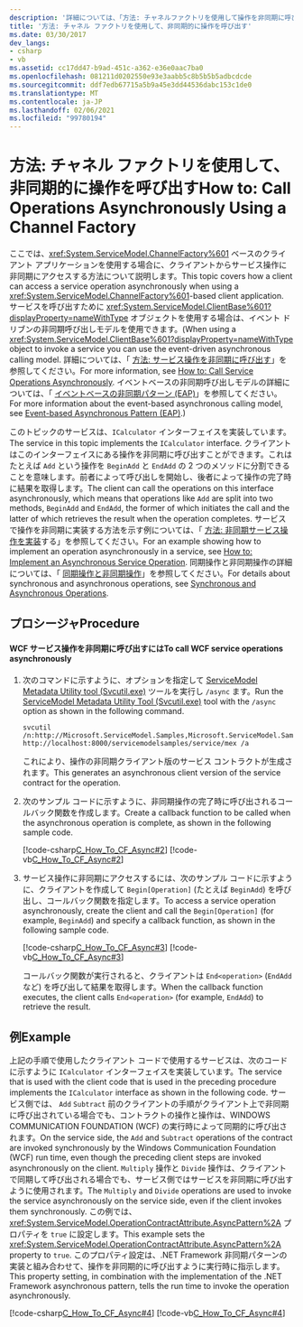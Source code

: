 ```yaml
---
description: '詳細については、「方法: チャネルファクトリを使用して操作を非同期に呼び出す」を参照してください。'
title: '方法: チャネル ファクトリを使用して、非同期的に操作を呼び出す'
ms.date: 03/30/2017
dev_langs:
- csharp
- vb
ms.assetid: cc17dd47-b9ad-451c-a362-e36e0aac7ba0
ms.openlocfilehash: 081211d0202550e93e3aabb5c8b5b5b5adbcdcde
ms.sourcegitcommit: ddf7edb67715a5b9a45e3dd44536dabc153c1de0
ms.translationtype: MT
ms.contentlocale: ja-JP
ms.lasthandoff: 02/06/2021
ms.locfileid: "99780194"
---
```

# <a name="how-to-call-operations-asynchronously-using-a-channel-factory"></a><span data-ttu-id="aeb2e-103">方法: チャネル ファクトリを使用して、非同期的に操作を呼び出す</span><span class="sxs-lookup"><span data-stu-id="aeb2e-103">How to: Call Operations Asynchronously Using a Channel Factory</span></span>

<span data-ttu-id="aeb2e-104">ここでは、<xref:System.ServiceModel.ChannelFactory%601> ベースのクライアント アプリケーションを使用する場合に、クライアントからサービス操作に非同期にアクセスする方法について説明します。</span><span class="sxs-lookup"><span data-stu-id="aeb2e-104">This topic covers how a client can access a service operation asynchronously when using a <xref:System.ServiceModel.ChannelFactory%601>-based client application.</span></span> <span data-ttu-id="aeb2e-105">サービスを呼び出すために <xref:System.ServiceModel.ClientBase%601?displayProperty=nameWithType> オブジェクトを使用する場合は、イベント ドリブンの非同期呼び出しモデルを使用できます。</span><span class="sxs-lookup"><span data-stu-id="aeb2e-105">(When using a <xref:System.ServiceModel.ClientBase%601?displayProperty=nameWithType> object to invoke a service you can use the event-driven asynchronous calling model.</span></span> <span data-ttu-id="aeb2e-106">詳細については、「 [方法: サービス操作を非同期に呼び出す](how-to-call-wcf-service-operations-asynchronously.md)」を参照してください。</span><span class="sxs-lookup"><span data-stu-id="aeb2e-106">For more information, see [How to: Call Service Operations Asynchronously](how-to-call-wcf-service-operations-asynchronously.md).</span></span> <span data-ttu-id="aeb2e-107">イベントベースの非同期呼び出しモデルの詳細については、「 [イベントベースの非同期パターン (EAP)](../../../standard/asynchronous-programming-patterns/event-based-asynchronous-pattern-eap.md)」を参照してください。</span><span class="sxs-lookup"><span data-stu-id="aeb2e-107">For more information about the event-based asynchronous calling model, see [Event-based Asynchronous Pattern (EAP)](../../../standard/asynchronous-programming-patterns/event-based-asynchronous-pattern-eap.md).)</span></span>  
  
 <span data-ttu-id="aeb2e-108">このトピックのサービスは、`ICalculator` インターフェイスを実装しています。</span><span class="sxs-lookup"><span data-stu-id="aeb2e-108">The service in this topic implements the `ICalculator` interface.</span></span> <span data-ttu-id="aeb2e-109">クライアントはこのインターフェイスにある操作を非同期に呼び出すことができます。これはたとえば `Add` という操作を `BeginAdd` と `EndAdd` の 2 つのメソッドに分割できることを意味します。前者によって呼び出しを開始し、後者によって操作の完了時に結果を取得します。</span><span class="sxs-lookup"><span data-stu-id="aeb2e-109">The client can call the operations on this interface asynchronously, which means that operations like `Add` are split into two methods, `BeginAdd` and `EndAdd`, the former of which initiates the call and the latter of which retrieves the result when the operation completes.</span></span> <span data-ttu-id="aeb2e-110">サービスで操作を非同期に実装する方法を示す例については、「 [方法: 非同期サービス操作を実装](../how-to-implement-an-asynchronous-service-operation.md)する」を参照してください。</span><span class="sxs-lookup"><span data-stu-id="aeb2e-110">For an example showing how to implement an operation asynchronously in a service, see [How to: Implement an Asynchronous Service Operation](../how-to-implement-an-asynchronous-service-operation.md).</span></span> <span data-ttu-id="aeb2e-111">同期操作と非同期操作の詳細については、「 [同期操作と非同期操作](../synchronous-and-asynchronous-operations.md)」を参照してください。</span><span class="sxs-lookup"><span data-stu-id="aeb2e-111">For details about synchronous and asynchronous operations, see [Synchronous and Asynchronous Operations](../synchronous-and-asynchronous-operations.md).</span></span>  
  
## <a name="procedure"></a><span data-ttu-id="aeb2e-112">プロシージャ</span><span class="sxs-lookup"><span data-stu-id="aeb2e-112">Procedure</span></span>  
  
#### <a name="to-call-wcf-service-operations-asynchronously"></a><span data-ttu-id="aeb2e-113">WCF サービス操作を非同期に呼び出すには</span><span class="sxs-lookup"><span data-stu-id="aeb2e-113">To call WCF service operations asynchronously</span></span>  
  
1. <span data-ttu-id="aeb2e-114">次のコマンドに示すように、オプションを指定して [ServiceModel Metadata Utility tool (Svcutil.exe)](../servicemodel-metadata-utility-tool-svcutil-exe.md) ツールを実行し `/async` ます。</span><span class="sxs-lookup"><span data-stu-id="aeb2e-114">Run the [ServiceModel Metadata Utility Tool (Svcutil.exe)](../servicemodel-metadata-utility-tool-svcutil-exe.md) tool with the `/async` option as shown in the following command.</span></span>  
  
    ```console
    svcutil /n:http://Microsoft.ServiceModel.Samples,Microsoft.ServiceModel.Samples http://localhost:8000/servicemodelsamples/service/mex /a  
    ```  
  
     <span data-ttu-id="aeb2e-115">これにより、操作の非同期クライアント版のサービス コントラクトが生成されます。</span><span class="sxs-lookup"><span data-stu-id="aeb2e-115">This generates an asynchronous client version of the service contract for the operation.</span></span>  
  
2. <span data-ttu-id="aeb2e-116">次のサンプル コードに示すように、非同期操作の完了時に呼び出されるコールバック関数を作成します。</span><span class="sxs-lookup"><span data-stu-id="aeb2e-116">Create a callback function to be called when the asynchronous operation is complete, as shown in the following sample code.</span></span>  
  
     [!code-csharp[C_How_To_CF_Async#2](../../../../samples/snippets/csharp/VS_Snippets_CFX/c_how_to_cf_async/cs/client.cs#2)]
     [!code-vb[C_How_To_CF_Async#2](../../../../samples/snippets/visualbasic/VS_Snippets_CFX/c_how_to_cf_async/vb/client.vb#2)]  
  
3. <span data-ttu-id="aeb2e-117">サービス操作に非同期にアクセスするには、次のサンプル コードに示すように、クライアントを作成して `Begin[Operation]` (たとえば `BeginAdd`) を呼び出し、コールバック関数を指定します。</span><span class="sxs-lookup"><span data-stu-id="aeb2e-117">To access a service operation asynchronously, create the client and call the `Begin[Operation]` (for example, `BeginAdd`) and specify a callback function, as shown in the following sample code.</span></span>  
  
     [!code-csharp[C_How_To_CF_Async#3](../../../../samples/snippets/csharp/VS_Snippets_CFX/c_how_to_cf_async/cs/client.cs#3)]
     [!code-vb[C_How_To_CF_Async#3](../../../../samples/snippets/visualbasic/VS_Snippets_CFX/c_how_to_cf_async/vb/client.vb#3)]  
  
     <span data-ttu-id="aeb2e-118">コールバック関数が実行されると、クライアントは `End<operation>` (`EndAdd` など) を呼び出して結果を取得します。</span><span class="sxs-lookup"><span data-stu-id="aeb2e-118">When the callback function executes, the client calls `End<operation>` (for example, `EndAdd`) to retrieve the result.</span></span>  
  
## <a name="example"></a><span data-ttu-id="aeb2e-119">例</span><span class="sxs-lookup"><span data-stu-id="aeb2e-119">Example</span></span>  

 <span data-ttu-id="aeb2e-120">上記の手順で使用したクライアント コードで使用するサービスは、次のコードに示すように `ICalculator` インターフェイスを実装しています。</span><span class="sxs-lookup"><span data-stu-id="aeb2e-120">The service that is used with the client code that is used in the preceding procedure implements the `ICalculator` interface as shown in the following code.</span></span> <span data-ttu-id="aeb2e-121">サービス側では、 `Add` `Subtract` 前のクライアントの手順がクライアント上で非同期に呼び出されている場合でも、コントラクトの操作と操作は、WINDOWS COMMUNICATION FOUNDATION (WCF) の実行時によって同期的に呼び出されます。</span><span class="sxs-lookup"><span data-stu-id="aeb2e-121">On the service side, the `Add` and `Subtract` operations of the contract are invoked synchronously by the Windows Communication Foundation (WCF) run time, even though the preceding client steps are invoked asynchronously on the client.</span></span> <span data-ttu-id="aeb2e-122">`Multiply` 操作と `Divide` 操作は、クライアントで同期して呼び出される場合でも、サービス側ではサービスを非同期に呼び出すように使用されます。</span><span class="sxs-lookup"><span data-stu-id="aeb2e-122">The `Multiply` and `Divide` operations are used to invoke the service asynchronously on the service side, even if the client invokes them synchronously.</span></span> <span data-ttu-id="aeb2e-123">この例では、<xref:System.ServiceModel.OperationContractAttribute.AsyncPattern%2A> プロパティを `true` に設定します。</span><span class="sxs-lookup"><span data-stu-id="aeb2e-123">This example sets the <xref:System.ServiceModel.OperationContractAttribute.AsyncPattern%2A> property to `true`.</span></span> <span data-ttu-id="aeb2e-124">このプロパティ設定は、.NET Framework 非同期パターンの実装と組み合わせて、操作を非同期的に呼び出すように実行時に指示します。</span><span class="sxs-lookup"><span data-stu-id="aeb2e-124">This property setting, in combination with the implementation of the .NET Framework asynchronous pattern, tells the run time to invoke the operation asynchronously.</span></span>  
  
 [!code-csharp[C_How_To_CF_Async#4](../../../../samples/snippets/csharp/VS_Snippets_CFX/c_how_to_cf_async/cs/service.cs#4)]
 [!code-vb[C_How_To_CF_Async#4](../../../../samples/snippets/visualbasic/VS_Snippets_CFX/c_how_to_cf_async/vb/service.vb#4)]  
